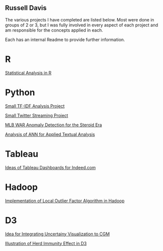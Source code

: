 ## Russell Davis 

The various projects I have completed are listed below.  Most were done in groups of 2 or 3, but I was fully
involved in every aspect of each project and am responsible for the concepts applied in each.

Each has an internal Readme to provide further information.

# R

[Statistical Analysis in R](https://github.com/RussellMDavis/Statistical-Analysis)

# Python

[Small TF-IDF Analysis Project](https://github.com/RussellMDavis/Small-TF-IDF-Analysis)

[Small Twitter Streaming Project](https://github.com/RussellMDavis/Small-Twitter-Streaming-Project)

[MLB WAR Anomaly Detection for the Steroid Era](https://github.com/RussellMDavis/MLB-WAR-Anomaly-Detection-Python-)

[Analysis of ANN for Applied Textual Analysis](https://github.com/RussellMDavis/ANN-for-Text-Analysis)

# Tableau
[Ideas of Tableau Dashboards for Indeed.com](https://github.com/RussellMDavis/Tableau-Dashboards-for-Project-Management)

# Hadoop

[Implementation of Local Outlier Factor Algorithm in Hadoop](https://github.com/RussellMDavis/Hadoop-Outlier-Detection)

# D3
[Idea for Integrating Uncertainy Visualization to CGM](https://github.com/RussellMDavis/Diabetes-Uncertainty-Vis-Idea)

[Illustration of Herd Immunity Effect in D3](https://github.com/RussellMDavis/D3-Herd-Immunity-Vis)



